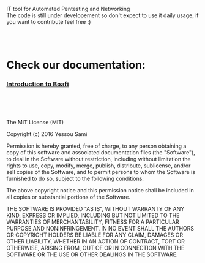 IT tool for Automated Pentesting and Networking <br>
The code is still under developement so don't expect to use it daily usage, if you want to contribute feel free :)

<BR><BR>
# Check our documentation: 
### [Introduction to Boafi ](https://github.com/fnzv/Boafi/wiki/Introduction-to-Boafi)

<BR><BR><BR>







The MIT License (MIT)

Copyright (c) 2016 Yessou Sami

Permission is hereby granted, free of charge, to any person obtaining a copy of this software and associated documentation files (the "Software"), to deal in the Software without restriction, including without limitation the rights to use, copy, modify, merge, publish, distribute, sublicense, and/or sell copies of the Software, and to permit persons to whom the Software is furnished to do so, subject to the following conditions:

The above copyright notice and this permission notice shall be included in all copies or substantial portions of the Software.

THE SOFTWARE IS PROVIDED "AS IS", WITHOUT WARRANTY OF ANY KIND, EXPRESS OR IMPLIED, INCLUDING BUT NOT LIMITED TO THE WARRANTIES OF MERCHANTABILITY, FITNESS FOR A PARTICULAR PURPOSE AND NONINFRINGEMENT. IN NO EVENT SHALL THE AUTHORS OR COPYRIGHT HOLDERS BE LIABLE FOR ANY CLAIM, DAMAGES OR OTHER LIABILITY, WHETHER IN AN ACTION OF CONTRACT, TORT OR OTHERWISE, ARISING FROM, OUT OF OR IN CONNECTION WITH THE SOFTWARE OR THE USE OR OTHER DEALINGS IN THE SOFTWARE.
    

